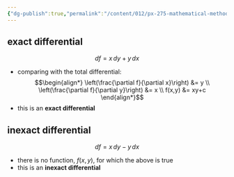 ```yaml
---
{"dg-publish":true,"permalink":"/content/012/px-275-mathematical-methods/term-1/a-differentiation/1-introduction-a1-and-a2/px-275-a2-exact-and-inexact-differentials/","noteIcon":"1","created":"2024-11-25T10:50:32.000+00:00","updated":"2024-11-26T21:38:55.589+00:00"}
---
```


## exact differential
$$df = x\,dy + y\,dx$$
- comparing with the total differential: 
$$\begin{align*}
	\left(\frac{\partial f}{\partial x}\right) &= y \\
	\left(\frac{\partial f}{\partial y}\right) &= x \\
	f(x,y) &= xy+c
\end{align*}$$
- this is an **exact differential**
## inexact differential
$$df = x\,dy -y\,dx$$
- there is no function, $f(x,y)$, for which the above is true
- this is an **inexact differential**